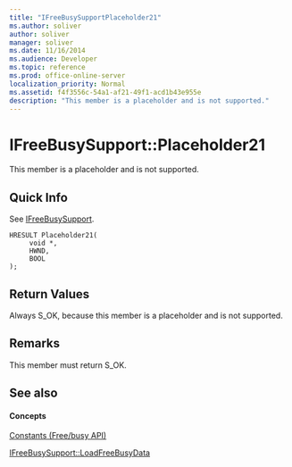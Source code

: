```yaml
---
title: "IFreeBusySupportPlaceholder21"
ms.author: soliver
author: soliver
manager: soliver
ms.date: 11/16/2014
ms.audience: Developer
ms.topic: reference
ms.prod: office-online-server
localization_priority: Normal
ms.assetid: f4f3556c-54a1-af21-49f1-acd1b43e955e
description: "This member is a placeholder and is not supported."
---
```


# IFreeBusySupport::Placeholder21

This member is a placeholder and is not supported.
  
## Quick Info

See [IFreeBusySupport](ifreebusysupport.md).
  
```
HRESULT Placeholder21( 
     void *,  
     HWND,  
     BOOL  
);
```

## Return Values

Always S_OK, because this member is a placeholder and is not supported.
  
## Remarks

This member must return S_OK.
  
## See also

#### Concepts

[Constants (Free/busy API)](constants-free-busy-api.md)
  
[IFreeBusySupport::LoadFreeBusyData](ifreebusysupport-loadfreebusydata.md)


